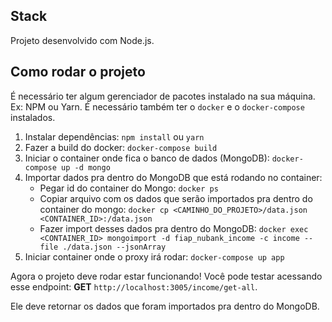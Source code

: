 ## Stack
Projeto desenvolvido com Node.js.

## Como rodar o projeto
É necessário ter algum gerenciador de pacotes instalado na sua máquina. Ex: NPM ou Yarn.
É necessário também ter o `docker` e o `docker-compose` instalados.

1. Instalar dependências: `npm install` ou `yarn`
2. Fazer a build do docker: `docker-compose build`
3. Iniciar o container onde fica o banco de dados (MongoDB): `docker-compose up -d mongo`
4. Importar dados pra dentro do MongoDB que está rodando no container:
    - Pegar id do container do Mongo: `docker ps`
    - Copiar arquivo com os dados que serão importados pra dentro do container do mongo: `docker cp <CAMINHO_DO_PROJETO>/data.json <CONTAINER_ID>:/data.json`
    - Fazer import desses dados pra dentro do MongoDB: `docker exec <CONTAINER_ID> mongoimport -d fiap_nubank_income -c income --file ./data.json --jsonArray`
5. Iniciar container onde o proxy irá rodar: `docker-compose up app`

Agora o projeto deve rodar estar funcionando!
Você pode testar acessando esse endpoint: **GET** `http://localhost:3005/income/get-all`.

Ele deve retornar os dados que foram importados pra dentro do MongoDB.
